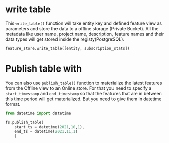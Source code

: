 # write table

This `write_table()` function will take entity key and defined feature view as parameters and store the data to a offline storage (Private Bucket). All the metadata like user name, project name, description, feature names and their data types will get stored inside the registy(PostgreSQL).

```python
feature_store.write_table([entity, subscription_stats])
```

# Publish table with

You can also use `publish_table()` function to materialize the latest features from the Offline view to an Online store. For that you need to specify a `start_timestamp` and `end_timestamp` so that the features that are in between this time period will get materialized. But you need to give them in datetime format.

```python
from datetime import datetime

fs.publish_table(
    start_ts = datetime(2021,10,1),
    end_ts = datetime(2021,11,1)
    )
```
